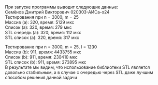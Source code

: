 При запуске программы выводит следующие данные:       
Семёнов Дмитрий Викторович 020303-АИСа-о24                   
Тестирования при n = 3000, m = 25                  
Массив (a): 320, время: 5129 мкс                   
Список (a): 320, время: 279 мкс                    
STL очередь (a): 320, время: 112 мкс                   
STL список (a): 320, время: 317 мкс                  

Тестирование при n = 3000, m = 25, l = 1230                
Массив (b): 911, время: 4433755 мкс                  
Список (b): 911, время: 230410 мкс                   
STL список (b): 911, время: 273895 мкс                  
В результате мы видим, что использование библиотеки STL является довольно стабильным, а в случае с очередью через STL даже лучшим способом решения данной задачи
